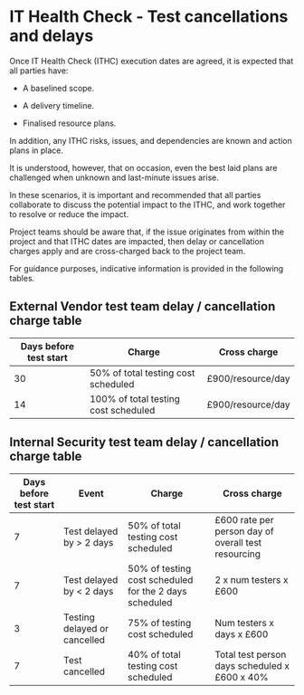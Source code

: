 # IT Health Check - Test cancellations and delays

Once IT Health Check \(ITHC\) execution dates are agreed, it is expected that all parties have:

-   A baselined scope.

-   A delivery timeline.

-   Finalised resource plans.


In addition, any ITHC risks, issues, and dependencies are known and action plans in place.

It is understood, however, that on occasion, even the best laid plans are challenged when unknown and last-minute issues arise.

In these scenarios, it is important and recommended that all parties collaborate to discuss the potential impact to the ITHC, and work together to resolve or reduce the impact.

Project teams should be aware that, if the issue originates from within the project and that ITHC dates are impacted, then delay or cancellation charges apply and are cross-charged back to the project team.

For guidance purposes, indicative information is provided in the following tables.

## External Vendor test team delay / cancellation charge table

|Days before test start|Charge|Cross charge|
|----------------------|------|------------|
|30|50% of total testing cost scheduled|£900/resource/day|
|14|100% of total testing cost scheduled|£900/resource/day|

## Internal Security test team delay / cancellation charge table

|Days before test start|Event|Charge|Cross charge|
|----------------------|-----|------|------------|
|7|Test delayed by \> 2 days|50% of total testing cost scheduled|£600 rate per person day of overall test resourcing|
|7|Test delayed by < 2 days|50% of testing cost scheduled for the 2 days scheduled|2 x num testers x £600|
|3|Testing delayed or cancelled|75% of testing cost scheduled|Num testers x days x £600|
|7|Test cancelled|40% of total testing cost scheduled|Total test person days scheduled x £600 x 40%|

